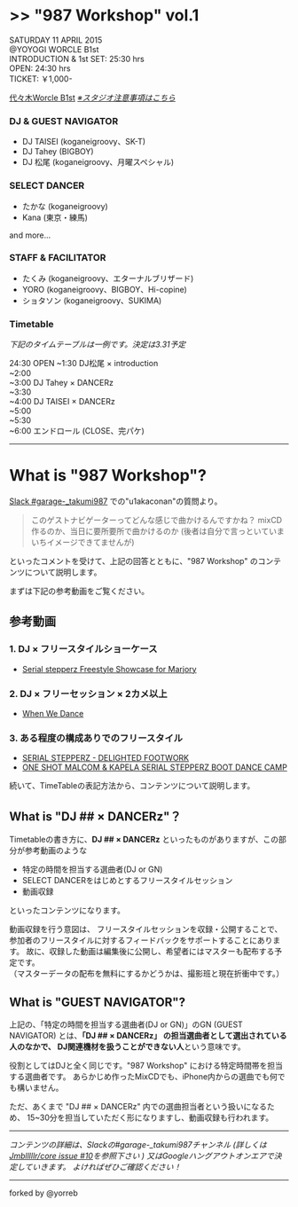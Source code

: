 # >> "987 Workshop" vol.1

SATURDAY 11 APRIL 2015  
@YOYOGI WORCLE B1st  
INTRODUCTION & 1st SET: 25:30 hrs  
OPEN: 24:30 hrs  
TICKET: ￥1,000-

[代々木Worcle B1st](http://www.studioworcle.com/yoyogi/spec/) [*※スタジオ注意事項はこちら*](http://www.studioworcle.com/yoyogi/info/352/)

### DJ & GUEST NAVIGATOR
- DJ TAISEI (koganeigroovy、SK-T)
- DJ Tahey (BIGBOY)
- DJ 松尾 (koganeigroovy、月曜スペシャル)

### SELECT DANCER
- たかな (koganeigroovy)
- Kana (東京・練馬)

and more...

### STAFF & FACILITATOR
- たくみ (koganeigroovy、エターナルブリザード)
- YORO (koganeigroovy、BIGBOY、Hi-copine)
- ショタソン (koganeigroovy、SUKIMA)

### Timetable

*下記のタイムテーブルは一例です。決定は3.31予定*

24:30 OPEN
~1:30 DJ松尾 × introduction  
~2:00  
~3:00 DJ Tahey × DANCERz  
~3:30  
~4:00 DJ TAISEI × DANCERz  
~5:00  
~5:30  
~6:00 エンドロール (CLOSE、完パケ)

---

# What is "987 Workshop"?

[Slack #garage-_takumi987](https://jmblr-jp.slack.com/messages/garage-_takumi987/team/) での"u1akaconan"の質問より。

> このゲストナビゲーターってどんな感じで曲かけるんですかね？
mixCD作るのか、当日に要所要所で曲かけるのか
(後者は自分で言っといていまいちイメージできてませんが)

といったコメントを受けて、上記の回答とともに、"987 Workshop" のコンテンツについて説明します。

まずは下記の参考動画をご覧ください。

## 参考動画

### 1. DJ × フリースタイルショーケース

- [Serial stepperz Freestyle Showcase for Marjory](https://www.youtube.com/watch?v=Z1o254qdZ38)

### 2. DJ × フリーセッション × 2カメ以上

- [When We Dance](https://www.youtube.com/watch?v=G1Tg8c8x72M)

### 3. ある程度の構成ありでのフリースタイル

- [SERIAL STEPPERZ - DELIGHTED FOOTWORK](https://www.youtube.com/watch?v=NqrFRpLt5es)  
- [ONE SHOT MALCOM & KAPELA SERIAL STEPPERZ BOOT DANCE CAMP](https://www.youtube.com/watch?v=mdw_6isAg0I)  

続いて、TimeTableの表記方法から、コンテンツについて説明します。

## What is "DJ ## × DANCERz"？

Timetableの書き方に、**DJ ## × DANCERz** といったものがありますが、この部分が参考動画のような

- 特定の時間を担当する選曲者(DJ or GN)
- SELECT DANCERをはじめとするフリースタイルセッション
- 動画収録

といったコンテンツになります。

動画収録を行う意図は、
フリースタイルセッションを収録・公開することで、
参加者のフリースタイルに対するフィードバックをサポートすることにあります。
故に、収録した動画は編集後に公開し、希望者にはマスターも配布する予定です。  
（マスターデータの配布を無料にするかどうかは、撮影班と現在折衝中です。）

## What is "GUEST NAVIGATOR"?

上記の、「特定の時間を担当する選曲者(DJ or GN)」のGN (GUEST NAVIGATOR) とは、**「DJ ## × DANCERz」 の担当選曲者として選出されている人のなかで、
DJ関連機材を扱うことができない人**という意味です。

役割としてはDJと全く同じです。"987 Workshop" における特定時間帯を担当する選曲者です。
あらかじめ作ったMixCDでも、iPhone内からの選曲でも何でも構いません。

ただ、あくまで "DJ ## × DANCERz" 内での選曲担当者という扱いになるため、
15~30分を担当していただく形になりますし、動画収録も行われます。

---

*コンテンツの詳細は、Slackの#garage-_takumi987チャンネル
(詳しくは [Jmblllllr/core issue #10](https://github.com/Jmblllllr/core/issues/10)を参照下さい )
又はGoogleハングアウトオンエアで決定していきます。
よければぜひご確認ください！*

---

forked by @yorreb
